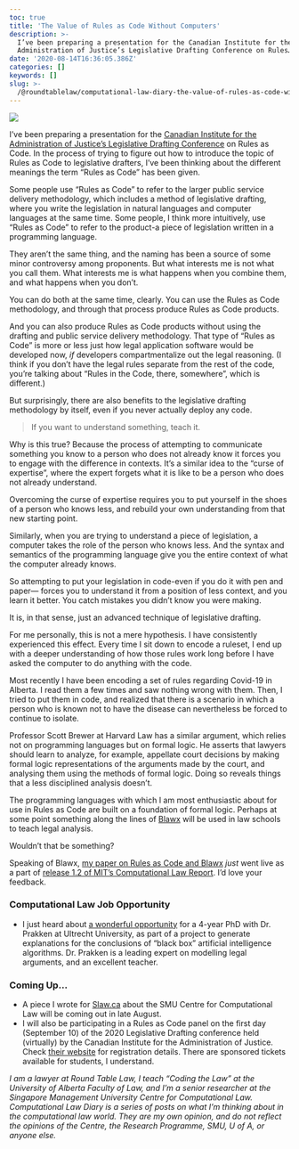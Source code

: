 ```yaml
---
toc: true
title: 'The Value of Rules as Code Without Computers'
description: >-
  I’ve been preparing a presentation for the Canadian Institute for the
  Administration of Justice’s Legislative Drafting Conference on Rules…
date: '2020-08-14T16:36:05.386Z'
categories: []
keywords: []
slug: >-
  /@roundtablelaw/computational-law-diary-the-value-of-rules-as-code-without-computers-2a59c0766310
---
```


![](/1__STEUmNEjEfyAlQPB71u48w.jpeg)

I’ve been preparing a presentation for the [Canadian Institute for the Administration of Justice’s Legislative Drafting Conference](https://ciaj-icaj.ca/en/upcoming-programs/2020-legislative-drafting/) on Rules as Code. In the process of trying to figure out how to introduce the topic of Rules as Code to legislative drafters, I’ve been thinking about the different meanings the term “Rules as Code” has been given.

Some people use “Rules as Code” to refer to the larger public service delivery methodology, which includes a method of legislative drafting, where you write the legislation in natural languages and computer languages at the same time. Some people, I think more intuitively, use “Rules as Code” to refer to the product-a piece of legislation written in a programming language.

They aren’t the same thing, and the naming has been a source of some minor controversy among proponents. But what interests me is not what you call them. What interests me is what happens when you combine them, and what happens when you don’t.

You can do both at the same time, clearly. You can use the Rules as Code methodology, and through that process produce Rules as Code products.

And you can also produce Rules as Code products without using the drafting and public service delivery methodology. That type of “Rules as Code” is more or less just how legal application software would be developed now, _if_ developers compartmentalize out the legal reasoning. (I think if you don’t have the legal rules separate from the rest of the code, you’re talking about “Rules in the Code, there, somewhere”, which is different.)

But surprisingly, there are also benefits to the legislative drafting methodology by itself, even if you never actually deploy any code.

> If you want to understand something, teach it.

Why is this true? Because the process of attempting to communicate something you know to a person who does not already know it forces you to engage with the difference in contexts. It’s a similar idea to the “curse of expertise”, where the expert forgets what it is like to be a person who does not already understand.

Overcoming the curse of expertise requires you to put yourself in the shoes of a person who knows less, and rebuild your own understanding from that new starting point.

Similarly, when you are trying to understand a piece of legislation, a computer takes the role of the person who knows less. And the syntax and semantics of the programming language give you the entire context of what the computer already knows.

So attempting to put your legislation in code-even if you do it with pen and paper— forces you to understand it from a position of less context, and you learn it better. You catch mistakes you didn’t know you were making.

It is, in that sense, just an advanced technique of legislative drafting.

For me personally, this is not a mere hypothesis. I have consistently experienced this effect. Every time I sit down to encode a ruleset, I end up with a deeper understanding of how those rules work long before I have asked the computer to do anything with the code.

Most recently I have been encoding a set of rules regarding Covid-19 in Alberta. I read them a few times and saw nothing wrong with them. Then, I tried to put them in code, and realized that there is a scenario in which a person who is known not to have the disease can nevertheless be forced to continue to isolate.

Professor Scott Brewer at Harvard Law has a similar argument, which relies not on programming languages but on formal logic. He asserts that lawyers should learn to analyze, for example, appellate court decisions by making formal logic representations of the arguments made by the court, and analysing them using the methods of formal logic. Doing so reveals things that a less disciplined analysis doesn’t.

The programming languages with which I am most enthusiastic about for use in Rules as Code are built on a foundation of formal logic. Perhaps at some point something along the lines of [Blawx](https://www.blawx.com) will be used in law schools to teach legal analysis.

Wouldn’t that be something?

Speaking of Blawx, [my paper on Rules as Code and Blawx](https://law.mit.edu/pub/blawxrulesascodedemonstration/release/1) _just_ went live as a part of [release 1.2 of MIT’s Computational Law Report](https://law.mit.edu). I’d love your feedback.

### Computational Law Job Opportunity

*   I just heard about [a wonderful opportunity](https://www.uu.nl/en/organisation/working-at-utrecht-university/jobs/phd-position-in-hybrid-intelligence-explaining-data-driven-decisions-with-legal-ethical-or-social) for a 4-year PhD with Dr. Prakken at Ultrecht University, as part of a project to generate explanations for the conclusions of “black box” artificial intelligence algorithms. Dr. Prakken is a leading expert on modelling legal arguments, and an excellent teacher.

### Coming Up…

*   A piece I wrote for [Slaw.ca](https://www.slaw.ca/) about the SMU Centre for Computational Law will be coming out in late August.
*   I will also be participating in a Rules as Code panel on the first day (September 10) of the 2020 Legislative Drafting conference held (virtually) by the Canadian Institute for the Administration of Justice. Check [their website](https://ciaj-icaj.ca/en/upcoming-programs/2020-legislative-drafting/) for registration details. There are sponsored tickets available for students, I understand.

_I am a lawyer at Round Table Law, I teach “Coding the Law” at the University of Alberta Faculty of Law, and I’m a senior researcher at the Singapore Management University Centre for Computational Law. Computational Law Diary is a series of posts on what I’m thinking about in the computational law world. They are my own opinion, and do not reflect the opinions of the Centre, the Research Programme, SMU, U of A, or anyone else._